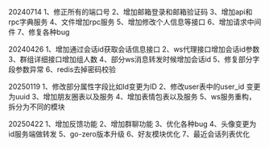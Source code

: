 20240714
1、修正所有的端口号
2、增加邮箱登录和邮箱验证码
3、增加api和rpc字典服务
4、文件增加rpc服务
5、增加修改个人信息等接口
6、增加请求中间件
7、修复各种bug

20240426
1、增加通过会话id获取会话信息接口
2、ws代理接口增加会话id参数
3、群组详细接口增加组人数
4、部分ws消息转发时候增加会话id
5、修复部分字段参数异常
6、redis去掉密码校验

20250119
1、修改部分属性字段比如Id变更为ID
2、修改user表中的user_id 变更为uuid
3、增加朋友圈表以及服务
4、增加表情包表以及服务
5、ws服务重构，拆分为不同的模块

20250422
1、增加反馈功能
2、增加群聊功能
3、优化各种bug
4、头像变更为id服务端做转发
5、go-zero版本升级
6、好友模块优化
7、最近会话列表优化